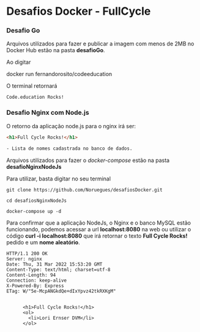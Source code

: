 # Desafios Docker - FullCycle 

### Desafio Go
Arquivos utilizados para fazer e publicar a imagem com menos de 2MB no Docker Hub estão na pasta **desafioGo**.

Ao digitar

docker run fernandorosito/codeeducation

O terminal retornará

```
Code.education Rocks!
```

### Desafio Nginx com Node.js

O retorno da aplicação node.js para o nginx irá ser:
```html
<h1>Full Cycle Rocks!</h1>

- Lista de nomes cadastrada no banco de dados.
```
Arquivos utilizados para fazer o *docker-compose* estão na pasta **desafioNginxNodeJs**

Para utilizar, basta digitar no seu terminal

```
git clone https://github.com/Noruegues/desafiosDocker.git

```

```
cd desafiosNginxNodeJs

```

```
docker-compose up -d

```
Para confirmar que a aplicação NodeJs, o Nginx e o banco MySQL estão funcionando, podemos acessar a url **localhost:8080** na web ou utilizar o código **curl -i localhost:8080** que irá retornar o texto **Full Cycle Rocks!** pedido e um **nome aleatório**.

```
HTTP/1.1 200 OK
Server: nginx
Date: Thu, 31 Mar 2022 15:53:20 GMT
Content-Type: text/html; charset=utf-8
Content-Length: 94
Connection: keep-alive
X-Powered-By: Express
ETag: W/"5e-McpANGkdQe+dIxYpvz42tkRXKgM"


      <h1>Full Cycle Rocks!</h1>
      <ol>
        <li>Lori Ernser DVM</li>
      </ol>   
```

